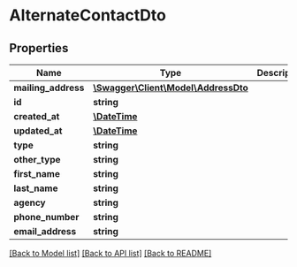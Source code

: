 # AlternateContactDto

## Properties
Name | Type | Description | Notes
------------ | ------------- | ------------- | -------------
**mailing_address** | [**\Swagger\Client\Model\AddressDto**](AddressDto.md) |  | 
**id** | **string** |  | 
**created_at** | [**\DateTime**](\DateTime.md) |  | 
**updated_at** | [**\DateTime**](\DateTime.md) |  | 
**type** | **string** |  | [optional] 
**other_type** | **string** |  | [optional] 
**first_name** | **string** |  | [optional] 
**last_name** | **string** |  | [optional] 
**agency** | **string** |  | [optional] 
**phone_number** | **string** |  | [optional] 
**email_address** | **string** |  | [optional] 

[[Back to Model list]](../../README.md#documentation-for-models) [[Back to API list]](../../README.md#documentation-for-api-endpoints) [[Back to README]](../../README.md)

